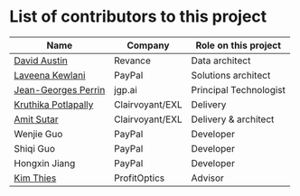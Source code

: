 # List of contributors to this project

| Name | Company | Role on this project |
| --- | --- | --- |
| [David Austin](https://www.linkedin.com/in/daustin5/) | Revance | Data architect |
| [Laveena Kewlani](https://www.linkedin.com/in/laveena-kewlani-a831485a/) | PayPal | Solutions architect |
| [Jean-Georges Perrin](https://www.linkedin.com/in/jgperrin/) | jgp.ai | Principal Technologist |
| [Kruthika Potlapally](https://www.linkedin.com/in/kruthikap/) | Clairvoyant/EXL | Delivery |
| [Amit Sutar](https://www.linkedin.com/in/amitbsutar/) | Clairvoyant/EXL | Delivery & architect |
| Wenjie Guo | PayPal | Developer |
| Shiqi Guo | PayPal | Developer |
| Hongxin Jiang | PayPal | Developer |
| [Kim Thies](https://www.linkedin.com/in/vtkthies/) | ProfitOptics | Advisor |
